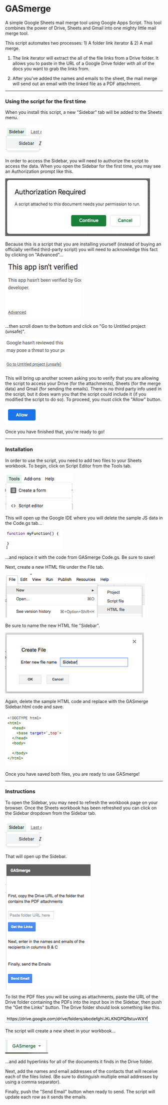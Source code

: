 # GASmerge
A simple Google Sheets mail merge tool using Google Apps Script.  This tool combines the power of Drive, Sheets and Gmail into one mighty little mail merge tool.

This script automates two processes: 1) A folder link iterator & 2) A mail merge.

1) The link iterator will extract the all of the file links from a Drive folder.  It allows you to paste in the URL of a Google Drive folder with all of the docs you want to grab the links from.  

2) After you've added the names and emails to the sheet, the mail merge will send out an email with the linked file as a PDF attachment.
---
### Using the script for the first time

When you install this script, a new "Sidebar" tab will be added to the Sheets menu.

![Sidebar Screenshot](screenshots/Sidebar.png#center?raw=true "Sidebar")

In order to access the Sidebar, you will need to authorize the script to access the data.  When you open the Sidebar for the first time, you may see an Authorization prompt like this. 

![Authorization Screenshot](screenshots/Authorization.png?raw=true "Authorization")

Because this is a script that you are installing yourself (instead of buying an officially verified third-party script) you will need to acknowledge this fact by clicking on "Advanced"...

![Not Verified Screenshot](screenshots/notVerified.png?raw=true "Not Verified")

...then scroll down to the bottom and click on "Go to Untitled project (unsafe)".

![Unsafe Screenshot](screenshots/Unsafe.png?raw=true "Unsafe")

This will bring up another screen asking you to verify that you are allowing the script to access your Drive (for the attachments), Sheets (for the merge data) and Gmail (for sending the emails).  There is no third party info used in the script, but it does warn you that the script could include it (if you modified the script to do so).  To proceed, you must click the "Allow" button.

![Allow Screenshot](screenshots/Allow.png?raw=true "Allow")

Once you have finished that, you're ready to go!

---
### Installation

In order to use the script, you need to add two files to your Sheets workbook.   To begin, click on Script Editor from the Tools tab.

![Script Editor Menu Screenshot](screenshots/scriptEditor.png?raw=true "Script Editor")

This will open up the Google IDE where you will delete the sample JS data in the Code.gs tab...

![Sample JS Data Screenshot](screenshots/sampleJS.png?raw=true "Sample JS function")

...and replace it with the code from GASmerge Code.gs.  Be sure to save!

Next, create a new HTML file under the File tab.

![Create HTML file Screenshot](screenshots/addHTMLfile.png?raw=true "Create HTML file")

Be sure to name the new HTML file "Sidebar".

![Name HTML file Screenshot](screenshots/nameHTML.png?raw=true "Name HTML file")

Again, delete the sample HTML code and replace with the GASmerge Sidebar.html code and save.

![Sample HTML file Screenshot](screenshots/sampleHTML.png?raw=true "Sample HTML file")

Once you have saved both files, you are ready to use GASmerge!

---
### Instructions

To open the Sidebar, you may need to refresh the workbook page on your browser.  Once the Sheets workbook has been refreshed you can click on the Sidebar dropdown from the Sidebar tab.

![Sidebar Screenshot](screenshots/Sidebar.png#center?raw=true "Sidebar")

That will open up the Sidebar.

![Open Sidebar Screenshot](screenshots/openSidebar.png#center?raw=true "Open Sidebar")

To list the PDF files you will be using as attachments, paste the URL of the Drive folder containing the PDFs into the input box in the Sidebar, then push the "Get the Links" button.  The Drive folder should look something like this.

![Drive URL Screenshot](screenshots/driveURL.png#center?raw=true "Drive URL")

The script will create a new sheet in your workbook... 

![New Tab Screenshot](screenshots/newTab.png?raw=true "GASmerge Tab")

...and add hyperlinks for all of the documents it finds in the Drive folder.

Next, add the names and email addresses of the contacts that will receive each of the files listed.  (Be sure to distinguish multiple email addresses by using a comma separator). 

Finally, push the "Send Email" button when ready to send. The script will update each row as it sends the emails.
